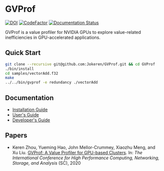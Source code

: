 # GVProf

[![DOI](https://zenodo.org/badge/194196140.svg)](https://zenodo.org/badge/latestdoi/194196140)
[![CodeFactor](https://www.codefactor.io/repository/github/jokeren/gvprof/badge/develop)](https://www.codefactor.io/repository/github/jokeren/gvprof/overview/develop)
[![Documentation Status](https://readthedocs.org/projects/gvprof/badge/?version=latest)](https://gvprof.readthedocs.io/en/latest/?badge=latest)


GVProf is a value profiler for NVIDIA GPUs to explore value-related inefficiencies in GPU-accelerated applications.

## Quick Start

```bash
git clone --recursive git@github.com:Jokeren/GVProf.git && cd GVProf
./bin/install
cd samples/vectorAdd.f32
make
../../bin/gvprof -e redundancy ./vectorAdd
```

## Documentation

- [Installation Guide](https://gvprof.readthedocs.io/en/latest/install.html)
- [User's Guide](https://gvprof.readthedocs.io/en/latest/manual.html)
- [Developer's Guide](https://gvprof.readthedocs.io/en/latest/workflow.html)

## Papers

- Keren Zhou, Yueming Hao, John Mellor-Crummey, Xiaozhu Meng, and Xu Liu. [GVProf: A Value Profiler for GPU-based Clusters](https://dl.acm.org/doi/10.5555/3433701.3433819). In: *The International Conference for High Performance Computing, Networking, Storage, and Analysis* (SC), 2020

